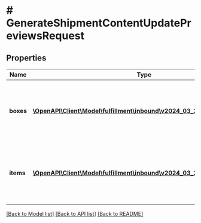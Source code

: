 # # GenerateShipmentContentUpdatePreviewsRequest

## Properties

Name | Type | Description | Notes
------------ | ------------- | ------------- | -------------
**boxes** | [**\OpenAPI\Client\Model\fulfillment\inbound\v2024_03_20\BoxUpdateInput[]**](BoxUpdateInput.md) | A list of boxes that will be present in the shipment after the update. |
**items** | [**\OpenAPI\Client\Model\fulfillment\inbound\v2024_03_20\ItemInput[]**](ItemInput.md) | A list of all items that will be present in the shipment after the update. |

[[Back to Model list]](../../README.md#models) [[Back to API list]](../../README.md#endpoints) [[Back to README]](../../README.md)
